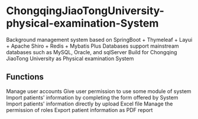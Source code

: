 # ChongqingJiaoTongUniversity-physical-examination-System

Background management system based on SpringBoot + Thymeleaf + Layui + Apache Shiro + Redis + Mybatis Plus
Databases support mainstream databases such as MySQL, Oracle, and sqlServer
Build for Chongqing JiaoTong University as Physical examination System

## Functions

Manage user accounts
Give user permission to use some module of system
Import patients' information by completing the form offered by System
Import patients' information directly by upload Excel file
Manage the permission of roles
Export patient information as PDF report
